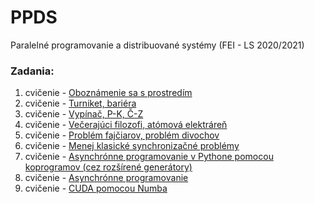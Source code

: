 # PPDS
Paralelné programovanie a distribuované systémy (FEI - LS 2020/2021)

### Zadania:
1. cvičenie - [Oboznámenie sa s prostredím](https://uim.fei.stuba.sk/i-ppds/1-cvicenie-oboznamenie-sa-s-prostredim-%f0%9f%90%8d/)
2. cvičenie - [Turniket, bariéra](https://uim.fei.stuba.sk/i-ppds/2-cvicenie-turniket-bariera-%f0%9f%9a%a7/?%2F)
3. cvičenie - [Vypínač, P-K, Č-Z](https://uim.fei.stuba.sk/i-ppds/3-cvicenie-fibonacci-vypinac-p-k-c-z-%f0%9f%92%a1/?%2F)
4. cvičenie - [Večerajúci filozofi, atómová elektráreň](https://uim.fei.stuba.sk/i-ppds/4-cvicenie-vecerajuci-filozofi-atomova-elektraren-%f0%9f%8d%bd%ef%b8%8f/)
5. cvičenie - [Problém fajčiarov, problém divochov](https://uim.fei.stuba.sk/i-ppds/5-cvicenie-problem-fajciarov-problem-divochov-%f0%9f%9a%ac/)
6. cvičenie - [Menej klasické synchronizačné problémy](https://uim.fei.stuba.sk/i-ppds/6-cvicenie-menej-klasicke-synchronizacne-problemy/)
7. cvičenie - [Asynchrónne programovanie v Pythone pomocou koprogramov (cez rozšírené generátory)](https://uim.fei.stuba.sk/i-ppds/7-cvicenie/)
8. cvičenie - [Asynchrónne programovanie](https://uim.fei.stuba.sk/i-ppds/8-cvicenie-asynchronne-programovanie/)
9. cvičenie - [CUDA pomocou Numba](https://uim.fei.stuba.sk/i-ppds/9-cvicenie-cuda-pomocou-numba/)
